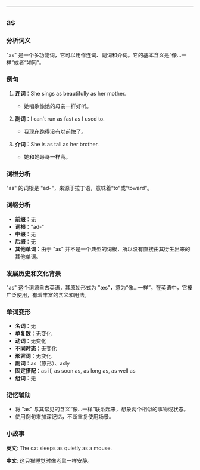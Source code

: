 
---------------
## as
### 分析词义
"as" 是一个多功能词，它可以用作连词、副词和介词。它的基本含义是“像...一样”或者“如同”。

### 例句
1. **连词**：She sings as beautifully as her mother.
   - 她唱歌像她的母亲一样好听。

2. **副词**：I can't run as fast as I used to.
   - 我现在跑得没有以前快了。

3. **介词**：She is as tall as her brother.
   - 她和她哥哥一样高。

### 词根分析
"as" 的词根是 "ad-"，来源于拉丁语，意味着“to”或“toward”。

### 词缀分析
- **前缀**：无
- **词根**："ad-"
- **中缀**：无
- **后缀**：无
- **其他单词**：由于 "as" 并不是一个典型的词根，所以没有直接由其衍生出来的其他单词。

### 发展历史和文化背景
"as" 这个词源自古英语，其原始形式为 "æs"，意为“像...一样”。在英语中，它被广泛使用，有着丰富的含义和用法。

### 单词变形
- **名词**：无
- **单复数**：无变化
- **动词**：无变化
- **不同时态**：无变化
- **形容词**：无变化
- **副词**：as（原形）、asly
- **固定搭配**：as if, as soon as, as long as, as well as
- **组词**：无

### 记忆辅助
- 将 "as" 与其常见的含义“像...一样”联系起来，想象两个相似的事物或状态。
- 使用例句来加深记忆，不断重复使用场景。

### 小故事
**英文**:
The cat sleeps as quietly as a mouse.

**中文**:
这只猫睡觉时像老鼠一样安静。

